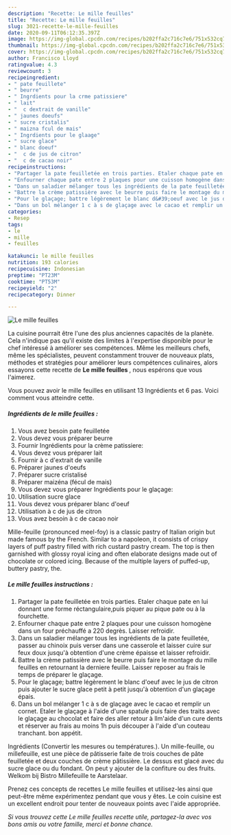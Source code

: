 ```yaml
---
description: "Recette: Le mille feuilles"
title: "Recette: Le mille feuilles"
slug: 3021-recette-le-mille-feuilles
date: 2020-09-11T06:12:35.397Z
image: https://img-global.cpcdn.com/recipes/b202ffa2c716c7e6/751x532cq70/le-mille-feuilles-photo-principale-de-la-recette.jpg
thumbnail: https://img-global.cpcdn.com/recipes/b202ffa2c716c7e6/751x532cq70/le-mille-feuilles-photo-principale-de-la-recette.jpg
cover: https://img-global.cpcdn.com/recipes/b202ffa2c716c7e6/751x532cq70/le-mille-feuilles-photo-principale-de-la-recette.jpg
author: Francisco Lloyd
ratingvalue: 4.3
reviewcount: 3
recipeingredient:
- " pate feuillete"
- " beurre"
- " Ingrdients pour la crme patissiere"
- " lait"
- "  c dextrait de vanille"
- " jaunes doeufs"
- " sucre cristalis"
- " maizna fcul de mais"
- " Ingrdients pour le glaage"
- " sucre glace"
- " blanc doeuf"
- "  c de jus de citron"
- "  c de cacao noir"
recipeinstructions:
- "Partager la pate feuilletée en trois parties. Etaler chaque pate en lui donnant une forme réctangulaire,puis piquer au pique pate ou à la fourchette."
- "Enfourner chaque pate entre 2 plaques pour une cuisson homogène dans un four préchauffé a 220 degrès. Laisser refroidir."
- "Dans un saladier mélanger tous les ingrédients de la pate feuilletée, passer au chinoix puis verser dans une casserole et laisser cuire sur feux doux jusqu&#39;à obtention d&#39;une crème épaisse et laisser refroidir."
- "Battre la crème patissière avec le beurre puis faire le montage du mille feuilles en retournant la derniere feuille. Laisser reposer au frais le temps de préparer le glaçage."
- "Pour le glaçage; battre légèrement le blanc d&#39;oeuf avec le jus de citron puis ajouter le sucre glace petit à petit jusqu&#39;à obtention d&#39;un glaçage épais."
- "Dans un bol mélanger 1 c à s de glaçage avec le cacao et remplir un cornet. Etaler le glaçage à l&#39;aide d&#39;une spatule puis faire des traits avec le glaçage au chocolat et faire des aller retour à llm&#39;aide d&#39;un cure dents et réserver au frais au moins 1h puis découper à l&#39;aide d&#39;un couteau tranchant. bon appétit."
categories:
- Resep
tags:
- le
- mille
- feuilles

katakunci: le mille feuilles 
nutrition: 193 calories
recipecuisine: Indonesian
preptime: "PT23M"
cooktime: "PT53M"
recipeyield: "2"
recipecategory: Dinner

---
```



![Le mille feuilles](https://img-global.cpcdn.com/recipes/b202ffa2c716c7e6/751x532cq70/le-mille-feuilles-photo-principale-de-la-recette.jpg)

La cuisine pourrait être l'une des plus anciennes capacités de la planète. Cela n'indique pas qu'il existe des limites à l'expertise disponible pour le chef intéressé à améliorer ses compétences. Même les meilleurs chefs, même les spécialistes, peuvent constamment trouver de nouveaux plats, méthodes et stratégies pour améliorer leurs compétences culinaires, alors essayons cette recette de <strong> Le mille feuilles </strong>, nous espérons que vous l'aimerez.

<!--inarticleads1-->

Vous pouvez avoir le mille feuilles en utilisant 13 Ingrédients et 6 pas. Voici comment vous atteindre cette.

##### Ingrédients de le mille feuilles :

1. Vous avez besoin  pate feuilletée
1. Vous devez vous préparer  beurre
1. Fournir  Ingrédients pour la crème patissiere:
1. Vous devez vous préparer  lait
1. Fournir  à c d&#39;extrait de vanille
1. Préparer  jaunes d&#39;oeufs
1. Préparer  sucre cristalisé
1. Préparer  maizéna (fécul de mais)
1. Vous devez vous préparer  Ingrédients pour le glaçage:
1. Utilisation  sucre glace
1. Vous devez vous préparer  blanc d&#39;oeuf
1. Utilisation  à c de jus de citron
1. Vous avez besoin  à c de cacao noir


Mille-feuille (pronounced meel-foy) is a classic pastry of Italian origin but made famous by the French. Similar to a napoleon, it consists of crispy layers of puff pastry filled with rich custard pastry cream. The top is then garnished with glossy royal icing and often elaborate designs made out of chocolate or colored icing. Because of the multiple layers of puffed-up, buttery pastry, the. 

<!--inarticleads2-->

##### Le mille feuilles instructions :

1. Partager la pate feuilletée en trois parties. Etaler chaque pate en lui donnant une forme réctangulaire,puis piquer au pique pate ou à la fourchette.
1. Enfourner chaque pate entre 2 plaques pour une cuisson homogène dans un four préchauffé a 220 degrès. Laisser refroidir.
1. Dans un saladier mélanger tous les ingrédients de la pate feuilletée, passer au chinoix puis verser dans une casserole et laisser cuire sur feux doux jusqu&#39;à obtention d&#39;une crème épaisse et laisser refroidir.
1. Battre la crème patissière avec le beurre puis faire le montage du mille feuilles en retournant la derniere feuille. Laisser reposer au frais le temps de préparer le glaçage.
1. Pour le glaçage; battre légèrement le blanc d&#39;oeuf avec le jus de citron puis ajouter le sucre glace petit à petit jusqu&#39;à obtention d&#39;un glaçage épais.
1. Dans un bol mélanger 1 c à s de glaçage avec le cacao et remplir un cornet. Etaler le glaçage à l&#39;aide d&#39;une spatule puis faire des traits avec le glaçage au chocolat et faire des aller retour à llm&#39;aide d&#39;un cure dents et réserver au frais au moins 1h puis découper à l&#39;aide d&#39;un couteau tranchant. bon appétit.


Ingrédients (Convertir les mesures ou températures.). Un mille-feuille, ou millefeuille, est une pièce de pâtisserie faite de trois couches de pâte feuilletée et deux couches de crème pâtissière. Le dessus est glacé avec du sucre glace ou du fondant. On peut y ajouter de la confiture ou des fruits. Welkom bij Bistro Millefeuille te Aarstelaar. 

<!--inarticleads1-->

<p>
Prenez ces concepts de recettes Le mille feuilles et utilisez-les ainsi que peut-être même expérimentez pendant que vous y êtes. Le coin cuisine est un excellent endroit pour tenter de nouveaux points avec l'aide appropriée.
</p>

<p>
<i>Si vous trouvez cette Le mille feuilles recette utile, partagez-la avec vos bons amis ou votre famille, merci et bonne chance.</i>
</p>
